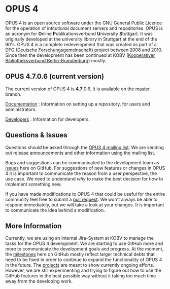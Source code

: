 # OPUS 4

OPUS 4 is an open source software under the GNU General Public Licence for the operation of intitutional document
servers and repositories. OPUS is an acronym for **O**nline **P**ublikationsverbund **U**niversity **S**tuttgart.
It was originally developed at the university library in Stuttgart at the end of the 90's. OPUS 4 is a complete
redevelopment that was created as part of a DFG ([Deutsche Forschungsgemeinschaft][DFG]) project between 2008 and 2010.
Since then the development has been continued at KOBV ([Kooperativer Bibliotheksverbund Berlin-Brandenburg][KOBV])
mostly.

## OPUS 4.7.0.6 (current version)

The current version of OPUS 4 is __4.7__.0.6. It is available on the [master][MASTER] branch. 

[Documentation][DOC]
: Information on setting up a repository, for users and administrators.

[Developers][DEVDOC]
: Information for developers.

## Questions & Issues

Questions should be asked through the [OPUS 4 mailing list][OPUSTESTER]. We are sending out release announcements and 
other information using the mailing list. 

Bugs and suggestions can be communicated to the development team as [issues][ISSUES] here on GitHub. For suggestions
of new features or changes in OPUS 4 it is important to communicate the reason from a user perspective, the use case. 
We need to understand *why* to make the best decision for *how* to implement something new.  

If you have made modifications to OPUS 4 that could be useful for the entire community feel free to submit a [pull
request][PULLREQUESTS]. We won't always be able to respond immediately, but we will take a look at your changes. 
It is important to communicate the idea behind a modification.    

## More Information

Currently, we are using an internal Jira-System at KOBV to manage the tasks for the OPUS 4 development. We are starting
to use GitHub more and more to communicate the development goals and progress. 
At the moment, the [milestones][MILESTONES] here on GitHub mostly reflect larger technical debts that need to be fixed
in order to continue to expand the functionality of OPUS 4 in the future. The [projects][PROJECTS] are meant to show
currently ongoing efforts. However, we are still experimenting and trying to figure out how to use the GitHub features
in the best possible way without it taking too much time away from the developing work.

[OPUS4]: https://www.kobv.de/entwicklung/software/opus-4/
[DEVDOC]: https://www.opus-repository.org
[DOC]: https://www.opus-repository.org/userdoc
[KOBV]: https://www.kobv.de
[DFG]: http://www.dfg.de
[OPUSTESTER]: http://listserv.zib.de/mailman/listinfo/kobv-opus-tester/
[ISSUES]: http://github.com/OPUS4/application/issues
[MASTER]: https://github.com/OPUS4/application/tree/master
[PULLREQUESTS]: https://docs.github.com/en/github/collaborating-with-issues-and-pull-requests/about-pull-requests
[MILESTONES]: https://github.com/OPUS4/application/milestones
[PROJECTS]: https://github.com/OPUS4/application/projects
